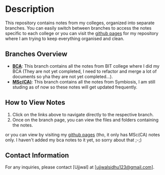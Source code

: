 # Description
This repository contains notes from my colleges, organized into separate branches. You can easily switch between branches to access the notes specific to each college or you can visit the [github pages](https://bionicop.github.io/Digital-Garden/) for my repository where I am trying to keep everything organised and clean.


## Branches Overview
- **[BCA](https://github.com/bionicop/Digital-Garden/tree/bca(not-completed))**: This branch contains all the notes from BIT college where I did my BCA (They are not yet completed, I need to refactor and merge a lot of documents so yha they are not yet completed...).
- **[MSc(CA)](https://github.com/bionicop/Digital-Garden/tree/v4)**: This branch contains all the notes from Symbiosis, I am still studing as of now so these notes will get updated frequently.

## How to View Notes
1. Click on the links above to navigate directly to the respective branch.
2. Once on the branch page, you can view the files and folders containing the notes.

or you can view by visiting my [github pages](https://bionicop.github.io/Digital-Garden/) (tho, it only has MSc(CA) notes only. I haven't added my bca notes to it yet, so sorry about that ;-;)

## Contact Information
For any inquiries, please contact [Ujjwal] at [ujjwalsidhu123@gmail.com].
